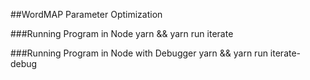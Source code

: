 ##WordMAP Parameter Optimization

###Running Program in Node
yarn && yarn run iterate

###Running Program in Node with Debugger
yarn && yarn run iterate-debug
